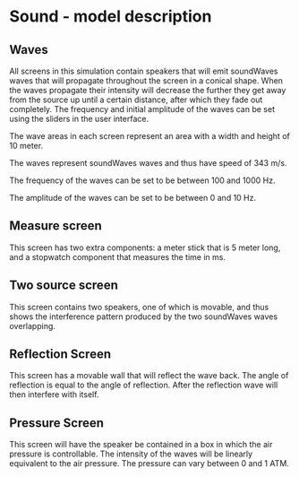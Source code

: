 # Sound - model description

## Waves

All screens in this simulation contain speakers that will emit soundWaves waves that will propagate throughout the
screen in a conical shape. When the waves propagate their intensity will decrease the further they get away from the
source up until a certain distance, after which they fade out completely. The frequency and initial amplitude of the
waves can be set using the sliders in the user interface.

The wave areas in each screen represent an area with a width and height of 10 meter.

The waves represent soundWaves waves and thus have speed of 343 m/s.

The frequency of the waves can be set to be between 100 and 1000 Hz.

The amplitude of the waves can be set to be between 0 and 10 Hz.

## Measure screen

This screen has two extra components: a meter stick that is 5 meter long, and a stopwatch component that measures the
time in ms.

## Two source screen

This screen contains two speakers, one of which is movable, and thus shows the interference pattern produced by the two
soundWaves waves overlapping.

## Reflection Screen

This screen has a movable wall that will reflect the wave back. The angle of reflection is equal to the angle of
reflection. After the reflection wave will then interfere with itself.

## Pressure Screen

This screen will have the speaker be contained in a box in which the air pressure is controllable. The intensity of the
waves will be linearly equivalent to the air pressure. The pressure can vary between 0 and 1 ATM.
